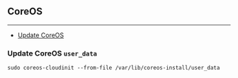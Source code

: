 ## CoreOS
___

* [Update CoreOS](https://coreos.com/os/docs/latest/update-strategies.html)

### Update CoreOS `user_data`

`sudo coreos-cloudinit --from-file /var/lib/coreos-install/user_data`
